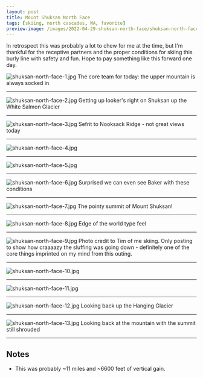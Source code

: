 ```yaml
---
layout: post
title: Mount Shuksan North Face
tags: [skiing, north cascades, WA, favorite]
preview-image: /images/2022-04-29-shuksan-north-face/shuksan-north-face-13.jpg
---
```


In retrospect this was probably a lot to chew for me at the time, but I'm thankful for the receptive partners and the proper conditions for skiing this burly line with safety and fun.
Hope to pay something like this forward one day.

<!--more-->

![shuksan-north-face-1.jpg](/images/2022-04-29-shuksan-north-face/shuksan-north-face-1.jpg)
The core team for today: the upper mountain is always socked in

---

![shuksan-north-face-2.jpg](/images/2022-04-29-shuksan-north-face/shuksan-north-face-2.jpg)
Getting up looker's right on Shuksan up the White Salmon Glacier

---

![shuksan-north-face-3.jpg](/images/2022-04-29-shuksan-north-face/shuksan-north-face-3.jpg)
Sefrit to Nooksack Ridge - not great views today

---

![shuksan-north-face-4.jpg](/images/2022-04-29-shuksan-north-face/shuksan-north-face-4.jpg)

---

![shuksan-north-face-5.jpg](/images/2022-04-29-shuksan-north-face/shuksan-north-face-5.jpg)

---

![shuksan-north-face-6.jpg](/images/2022-04-29-shuksan-north-face/shuksan-north-face-6.jpg)
Surprised we can even see Baker with these conditions

---

![shuksan-north-face-7.jpg](/images/2022-04-29-shuksan-north-face/shuksan-north-face-7.jpg)
The pointy summit of Mount Shuksan!

---

![shuksan-north-face-8.jpg](/images/2022-04-29-shuksan-north-face/shuksan-north-face-8.jpg)
Edge of the world type feel

---

![shuksan-north-face-9.jpg](/images/2022-04-29-shuksan-north-face/shuksan-north-face-9.jpg)
Photo credit to Tim of me skiing. Only posting to show how craaaazy the sluffing was going down - definitely one of the core things imprinted on my mind from this outing.

---

![shuksan-north-face-10.jpg](/images/2022-04-29-shuksan-north-face/shuksan-north-face-10.jpg)

---

![shuksan-north-face-11.jpg](/images/2022-04-29-shuksan-north-face/shuksan-north-face-11.jpg)

---

![shuksan-north-face-12.jpg](/images/2022-04-29-shuksan-north-face/shuksan-north-face-12.jpg)
Looking back up the Hanging Glacier

---

![shuksan-north-face-13.jpg](/images/2022-04-29-shuksan-north-face/shuksan-north-face-13.jpg)
Looking back at the mountain with the summit still shrouded

---

## Notes
* This was probably ~11 miles and ~6600 feet of vertical gain.
